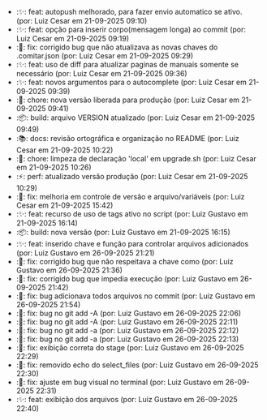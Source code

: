 - :✨: feat: autopush melhorado, para fazer envio automatico se ativo. (por: Luiz Cesar em 21-09-2025 09:10)
- :✨: feat: opção para inserir corpo(mensagem longa) ao commit (por: Luiz Cesar em 21-09-2025 09:19)
- :🐛: fix: corrigido bug que não atualizava as novas chaves do .comitar.json (por: Luiz Cesar em 21-09-2025 09:29)
- :✨: feat: uso de diff para atualizar paginas de manuais somente se necessário (por: Luiz Cesar em 21-09-2025 09:36)
- :✨: feat: novos argumentos para o autocomplete (por: Luiz Cesar em 21-09-2025 09:39)
- :🔧: chore: nova versão liberada para produção (por: Luiz Cesar em 21-09-2025 09:41)
- :📦: build: arquivo VERSION atualizado (por: Luiz Cesar em 21-09-2025 09:49)
- :📚: docs: revisão ortográfica e organização no README (por: Luiz Cesar em 21-09-2025 10:22)
- :🔧: chore: limpeza de declaração 'local' em upgrade.sh (por: Luiz Cesar em 21-09-2025 10:26)
- :⚡: perf: atualizado versão produção (por: Luiz Cesar em 21-09-2025 10:29)
- :🐛: fix: melhoria em controle de versão e arquivo/variáveis (por: Luiz Cesar em 21-09-2025 15:42)
- :✨: feat: recurso de uso de tags ativo no script (por: Luiz Gustavo em 21-09-2025 16:14)
- :📦: build: nova versão (por: Luiz Gustavo em 21-09-2025 16:15)
- :✨: feat: inserido chave e função para controlar arquivos adicionados (por: Luiz Gustavo em 26-09-2025 21:21)
- :🐛: fix: corrigido bug que não respeitava a chave como (por: Luiz Gustavo em 26-09-2025 21:36)
- :🐛: fix: corrigido bug que impedia execução (por: Luiz Gustavo em 26-09-2025 21:42)
- :🐛: fix: bug adicionava todos arquivos no commit (por: Luiz Gustavo em 26-09-2025 21:54)
- :🐛: fix: bug no git add -A (por: Luiz Gustavo em 26-09-2025 22:06)
- :🐛: fix: bug no git add -A (por: Luiz Gustavo em 26-09-2025 22:11)
- :🐛: fix: bug no git add -a (por: Luiz Gustavo em 26-09-2025 22:12)
- :🐛: fix: bug no git add -a (por: Luiz Gustavo em 26-09-2025 22:13)
- :🐛: fix: exibição correta do stage (por: Luiz Gustavo em 26-09-2025 22:29)
- :🐛: fix: removido echo do select_files (por: Luiz Gustavo em 26-09-2025 22:30)
- :🐛: fix: ajuste em bug visual no terminal (por: Luiz Gustavo em 26-09-2025 22:31)
- :✨: feat: exibição dos arquivos (por: Luiz Gustavo em 26-09-2025 22:40)
